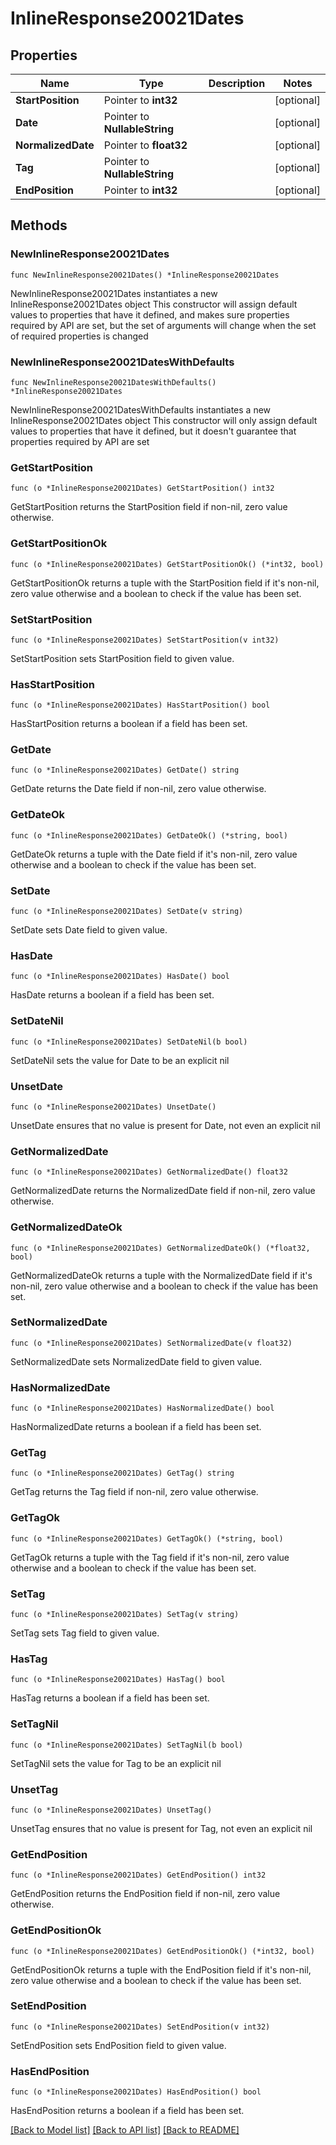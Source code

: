 # InlineResponse20021Dates

## Properties

Name | Type | Description | Notes
------------ | ------------- | ------------- | -------------
**StartPosition** | Pointer to **int32** |  | [optional] 
**Date** | Pointer to **NullableString** |  | [optional] 
**NormalizedDate** | Pointer to **float32** |  | [optional] 
**Tag** | Pointer to **NullableString** |  | [optional] 
**EndPosition** | Pointer to **int32** |  | [optional] 

## Methods

### NewInlineResponse20021Dates

`func NewInlineResponse20021Dates() *InlineResponse20021Dates`

NewInlineResponse20021Dates instantiates a new InlineResponse20021Dates object
This constructor will assign default values to properties that have it defined,
and makes sure properties required by API are set, but the set of arguments
will change when the set of required properties is changed

### NewInlineResponse20021DatesWithDefaults

`func NewInlineResponse20021DatesWithDefaults() *InlineResponse20021Dates`

NewInlineResponse20021DatesWithDefaults instantiates a new InlineResponse20021Dates object
This constructor will only assign default values to properties that have it defined,
but it doesn't guarantee that properties required by API are set

### GetStartPosition

`func (o *InlineResponse20021Dates) GetStartPosition() int32`

GetStartPosition returns the StartPosition field if non-nil, zero value otherwise.

### GetStartPositionOk

`func (o *InlineResponse20021Dates) GetStartPositionOk() (*int32, bool)`

GetStartPositionOk returns a tuple with the StartPosition field if it's non-nil, zero value otherwise
and a boolean to check if the value has been set.

### SetStartPosition

`func (o *InlineResponse20021Dates) SetStartPosition(v int32)`

SetStartPosition sets StartPosition field to given value.

### HasStartPosition

`func (o *InlineResponse20021Dates) HasStartPosition() bool`

HasStartPosition returns a boolean if a field has been set.

### GetDate

`func (o *InlineResponse20021Dates) GetDate() string`

GetDate returns the Date field if non-nil, zero value otherwise.

### GetDateOk

`func (o *InlineResponse20021Dates) GetDateOk() (*string, bool)`

GetDateOk returns a tuple with the Date field if it's non-nil, zero value otherwise
and a boolean to check if the value has been set.

### SetDate

`func (o *InlineResponse20021Dates) SetDate(v string)`

SetDate sets Date field to given value.

### HasDate

`func (o *InlineResponse20021Dates) HasDate() bool`

HasDate returns a boolean if a field has been set.

### SetDateNil

`func (o *InlineResponse20021Dates) SetDateNil(b bool)`

 SetDateNil sets the value for Date to be an explicit nil

### UnsetDate
`func (o *InlineResponse20021Dates) UnsetDate()`

UnsetDate ensures that no value is present for Date, not even an explicit nil
### GetNormalizedDate

`func (o *InlineResponse20021Dates) GetNormalizedDate() float32`

GetNormalizedDate returns the NormalizedDate field if non-nil, zero value otherwise.

### GetNormalizedDateOk

`func (o *InlineResponse20021Dates) GetNormalizedDateOk() (*float32, bool)`

GetNormalizedDateOk returns a tuple with the NormalizedDate field if it's non-nil, zero value otherwise
and a boolean to check if the value has been set.

### SetNormalizedDate

`func (o *InlineResponse20021Dates) SetNormalizedDate(v float32)`

SetNormalizedDate sets NormalizedDate field to given value.

### HasNormalizedDate

`func (o *InlineResponse20021Dates) HasNormalizedDate() bool`

HasNormalizedDate returns a boolean if a field has been set.

### GetTag

`func (o *InlineResponse20021Dates) GetTag() string`

GetTag returns the Tag field if non-nil, zero value otherwise.

### GetTagOk

`func (o *InlineResponse20021Dates) GetTagOk() (*string, bool)`

GetTagOk returns a tuple with the Tag field if it's non-nil, zero value otherwise
and a boolean to check if the value has been set.

### SetTag

`func (o *InlineResponse20021Dates) SetTag(v string)`

SetTag sets Tag field to given value.

### HasTag

`func (o *InlineResponse20021Dates) HasTag() bool`

HasTag returns a boolean if a field has been set.

### SetTagNil

`func (o *InlineResponse20021Dates) SetTagNil(b bool)`

 SetTagNil sets the value for Tag to be an explicit nil

### UnsetTag
`func (o *InlineResponse20021Dates) UnsetTag()`

UnsetTag ensures that no value is present for Tag, not even an explicit nil
### GetEndPosition

`func (o *InlineResponse20021Dates) GetEndPosition() int32`

GetEndPosition returns the EndPosition field if non-nil, zero value otherwise.

### GetEndPositionOk

`func (o *InlineResponse20021Dates) GetEndPositionOk() (*int32, bool)`

GetEndPositionOk returns a tuple with the EndPosition field if it's non-nil, zero value otherwise
and a boolean to check if the value has been set.

### SetEndPosition

`func (o *InlineResponse20021Dates) SetEndPosition(v int32)`

SetEndPosition sets EndPosition field to given value.

### HasEndPosition

`func (o *InlineResponse20021Dates) HasEndPosition() bool`

HasEndPosition returns a boolean if a field has been set.


[[Back to Model list]](../README.md#documentation-for-models) [[Back to API list]](../README.md#documentation-for-api-endpoints) [[Back to README]](../README.md)


